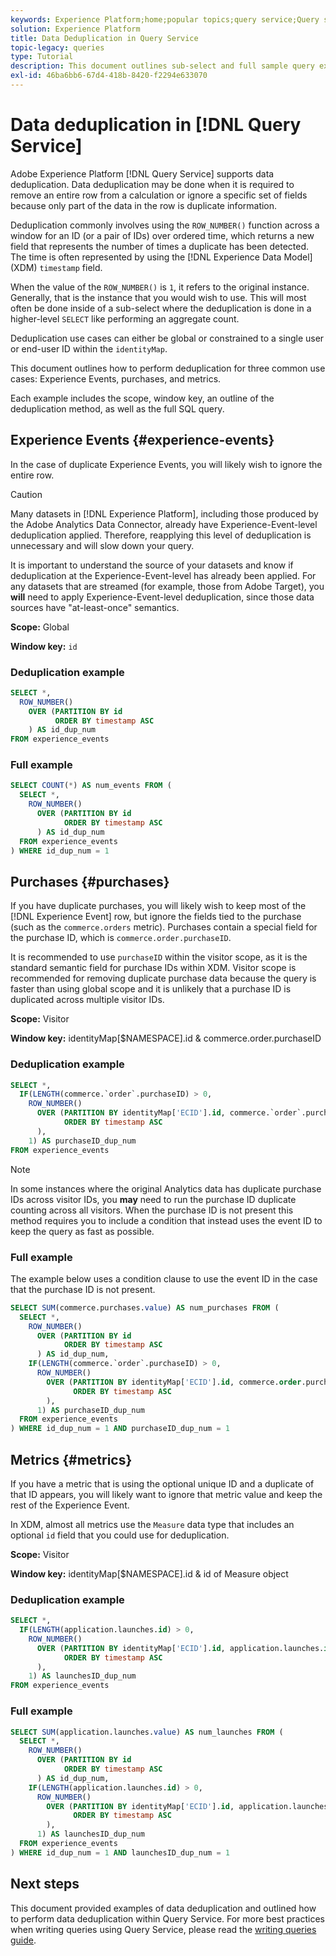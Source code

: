 ```yaml
---
keywords: Experience Platform;home;popular topics;query service;Query service;data deduplication;deduplication;
solution: Experience Platform
title: Data Deduplication in Query Service
topic-legacy: queries
type: Tutorial
description: This document outlines sub-select and full sample query examples for deduplicating three common use cases Experience Events, purchases, and metrics.
exl-id: 46ba6bb6-67d4-418b-8420-f2294e633070
---
```

# Data deduplication in [!DNL Query Service]

Adobe Experience Platform [!DNL Query Service] supports data deduplication. Data deduplication may be done when it is required to remove an entire row from a calculation or ignore a specific set of fields because only part of the data in the row is duplicate information. 

Deduplication commonly involves using the `ROW_NUMBER()` function across a window for an ID (or a pair of IDs) over ordered time, which returns a new field that represents the number of times a duplicate has been detected. The time is often represented by using the [!DNL Experience Data Model] (XDM) `timestamp` field. 

When the value of the `ROW_NUMBER()` is `1`, it refers to the original instance. Generally, that is the instance that you would wish to use. This will most often be done inside of a sub-select where the deduplication is done in a higher-level `SELECT` like performing an aggregate count.

Deduplication use cases can either be global or constrained to a single user or end-user ID within the `identityMap`.

This document outlines how to perform deduplication for three common use cases: Experience Events, purchases, and metrics.

Each example includes the scope, window key, an outline of the deduplication method, as well as the full SQL query.

## Experience Events {#experience-events}

In the case of duplicate Experience Events, you will likely wish to ignore the entire row.

>[!CAUTION]
>
>Many datasets in [!DNL Experience Platform], including those produced by the Adobe Analytics Data Connector, already have Experience-Event-level deduplication applied. Therefore, reapplying this level of deduplication is unnecessary and will slow down your query.
>
>It is important to understand the source of your datasets and know if deduplication at the Experience-Event-level has already been applied. For any datasets that are streamed (for example, those from Adobe Target), you **will** need to apply Experience-Event-level deduplication, since those data sources have "at-least-once" semantics.

**Scope:** Global

**Window key:** `id`

### Deduplication example

```sql
SELECT *,
  ROW_NUMBER()
    OVER (PARTITION BY id
          ORDER BY timestamp ASC
    ) AS id_dup_num
FROM experience_events
```

### Full example

```sql
SELECT COUNT(*) AS num_events FROM (
  SELECT *,
    ROW_NUMBER()
      OVER (PARTITION BY id
            ORDER BY timestamp ASC
      ) AS id_dup_num
  FROM experience_events
) WHERE id_dup_num = 1
```

## Purchases {#purchases}

If you have duplicate purchases, you will likely wish to keep most of the [!DNL Experience Event] row, but ignore the fields tied to the purchase (such as the `commerce.orders` metric). Purchases contain a special field for the purchase ID, which is `commerce.order.purchaseID`.

It is recommended to use `purchaseID` within the visitor scope, as it is the standard semantic field for purchase IDs within XDM. Visitor scope is recommended for removing duplicate purchase data because the query is faster than using global scope and it is unlikely that a purchase ID is duplicated across multiple visitor IDs.

**Scope:** Visitor

**Window key:** identityMap[$NAMESPACE].id & commerce.order.purchaseID

### Deduplication example

```sql
SELECT *,
  IF(LENGTH(commerce.`order`.purchaseID) > 0,
    ROW_NUMBER()
      OVER (PARTITION BY identityMap['ECID'].id, commerce.`order`.purchaseID
            ORDER BY timestamp ASC
      ),
    1) AS purchaseID_dup_num
FROM experience_events
```

>[!NOTE]
>
>In some instances where the original Analytics data has duplicate purchase IDs across visitor IDs, you **may** need to run the purchase ID duplicate counting across all visitors. When the purchase ID is not present this method requires you to include a condition that instead uses the event ID to keep the query as fast as possible.

### Full example

The example below uses a condition clause to use the event ID in the case that the purchase ID is not present.

```sql
SELECT SUM(commerce.purchases.value) AS num_purchases FROM (
  SELECT *,
    ROW_NUMBER()
      OVER (PARTITION BY id
            ORDER BY timestamp ASC
      ) AS id_dup_num,
    IF(LENGTH(commerce.`order`.purchaseID) > 0,
      ROW_NUMBER()
        OVER (PARTITION BY identityMap['ECID'].id, commerce.order.purchaseID
              ORDER BY timestamp ASC
        ),
      1) AS purchaseID_dup_num
  FROM experience_events
) WHERE id_dup_num = 1 AND purchaseID_dup_num = 1
```

## Metrics {#metrics}

If you have a metric that is using the optional unique ID and a duplicate of that ID appears, you will likely want to ignore that metric value and keep the rest of the Experience Event. 

In XDM, almost all metrics use the `Measure` data type that includes an optional `id` field that you could use for deduplication.

**Scope:** Visitor

**Window key:** identityMap[$NAMESPACE].id & id of Measure object

### Deduplication example

```sql
SELECT *,
  IF(LENGTH(application.launches.id) > 0,
    ROW_NUMBER()
      OVER (PARTITION BY identityMap['ECID'].id, application.launches.id
            ORDER BY timestamp ASC
      ),
    1) AS launchesID_dup_num
FROM experience_events
```

### Full example

```sql
SELECT SUM(application.launches.value) AS num_launches FROM (
  SELECT *,
    ROW_NUMBER()
      OVER (PARTITION BY id
            ORDER BY timestamp ASC
      ) AS id_dup_num,
    IF(LENGTH(application.launches.id) > 0,
      ROW_NUMBER()
        OVER (PARTITION BY identityMap['ECID'].id, application.launches.id
              ORDER BY timestamp ASC
        ),
      1) AS launchesID_dup_num
  FROM experience_events
) WHERE id_dup_num = 1 AND launchesID_dup_num = 1
```

## Next steps

This document provided examples of data deduplication and outlined how to perform data deduplication within Query Service. For more best practices when writing queries using Query Service, please read the [writing queries guide](../best-practices/writing-queries.md).
